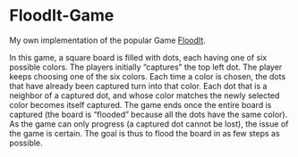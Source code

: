 # FloodIt-Game

My own implementation of the popular Game [FloodIt](https://play.google.com/store/apps/details?id=com.labpixies.flood&hl=en). 

In this game, a square board is filled with dots, each having one of six possible colors. The players initially “captures” the top left dot. The player keeps choosing one of the six colors. Each time a color is chosen, the dots that have already been captured turn into that color. Each dot that is a neighbor of a captured dot, and whose color matches the newly selected color becomes itself captured. The game ends once the entire board is captured (the board is “flooded” because all the dots have the same color). As the game can only progress (a captured dot cannot be lost), the issue of the game is certain. The goal is thus to flood the board in as few steps as possible.
